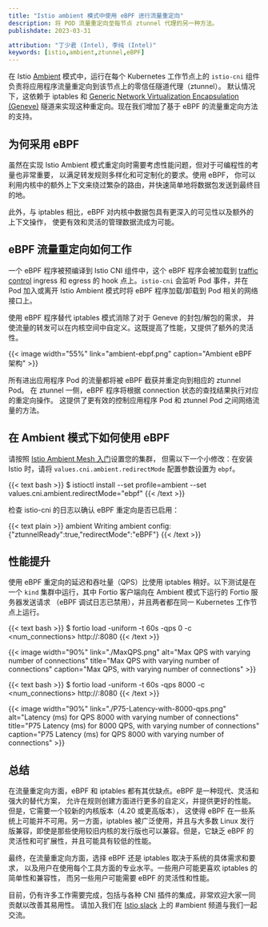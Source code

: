 ```yaml
---
title: "Istio ambient 模式中使用 eBPF 进行流量重定向"
description: 将 POD 流量重定向至每节点 ztunnel 代理的另一种方法。
publishdate: 2023-03-31

attribution: "丁少君 (Intel), 李纯 (Intel)"
keywords: [istio,ambient,ztunnel,eBPF]
---
```


在 Istio [Ambient](/zh/blog/2022/introducing-ambient-mesh/) 模式中，运行在每个 Kubernetes
工作节点上的 `istio-cni` 组件负责将应用程序流量重定向到该节点上的零信任隧道代理（ztunnel）。
默认情况下，这依赖于 iptables 和 [Generic Network Virtualization Encapsulation (Geneve)](https://www.rfc-editor.org/rfc/rfc8926.html)
隧道来实现这种重定向。现在我们增加了基于 eBPF 的流量重定向方法的支持。

## 为何采用 eBPF

虽然在实现 Istio Ambient 模式重定向时需要考虑性能问题，但对于可编程性的考量也非常重要，
以满足转发规则多样化和可定制化的要求。使用 eBPF，
你可以利用内核中的额外上下文来绕过繁杂的路由，并快速简单地将数据包发送到最终目的地。

此外，与 iptables 相比，eBPF 对内核中数据包具有更深入的可见性以及额外的上下文操作，
使更有效和灵活的管理数据流成为可能。

## eBPF 流量重定向如何工作

一个 eBPF 程序被预编译到 Istio CNI 组件中，这个 eBPF 程序会被加载到
[traffic control](https://man7.org/linux/man-pages/man8/tc-bpf.8.html) ingress
和 egress 的 hook 点上。`istio-cni` 会监听 Pod 事件，并在 Pod 加入或离开 Istio Ambient
模式时将 eBPF 程序加载/卸载到 Pod 相关的网络接口上。

使用 eBPF 程序替代 iptables 模式消除了对于 Geneve 的封包/解包的需求，
并使流量的转发可以在内核空间中自定义。这既提高了性能，又提供了额外的灵活性。

{{< image width="55%"
    link="ambient-ebpf.png"
    caption="Ambient eBPF 架构"
    >}}

所有进出应用程序 Pod 的流量都将被 eBPF 截获并重定向到相应的 ztunnel Pod。
在 ztunnel 一侧，eBPF 程序将根据 connection 状态的查找结果执行对应的重定向操作。
这提供了更有效的控制应用程序 Pod 和 ztunnel Pod 之间网络流量的方法。

## 在 Ambient 模式下如何使用 eBPF

请按照 [Istio Ambient Mesh 入门](/zh/blog/2022/get-started-ambient/)设置您的集群，
但需以下一个小修改：在安装 Istio 时，请将 `values.cni.ambient.redirectMode` 配置参数设置为 `ebpf`。

{{< text bash >}}
$ istioctl install --set profile=ambient --set values.cni.ambient.redirectMode="ebpf"
{{< /text >}}

检查 istio-cni 的日志以确认 eBPF 重定向是否已启用：

{{< text plain >}}
ambient Writing ambient config: {"ztunnelReady":true,"redirectMode":"eBPF"}
{{< /text >}}

## 性能提升

使用 eBPF 重定向的延迟和吞吐量（QPS）比使用 iptables 稍好。以下测试是在一个 `kind`
集群中运行，其中 Fortio 客户端向在 Ambient 模式下运行的 Fortio 服务器发送请求
（eBPF 调试日志已禁用），并且两者都在同一 Kubernetes 工作节点上运行。

{{< text bash >}}
$ fortio load -uniform -t 60s -qps 0 -c <num_connections> http://<fortio-svc-name>:8080
{{< /text >}}

{{< image width="90%" link="./MaxQPS.png" alt="Max QPS with varying number of connections" title="Max QPS with varying number of connections" caption="Max QPS, with varying number of connections" >}}

{{< text bash >}}
$ fortio load -uniform -t 60s -qps 8000 -c <num_connections> http://<fortio-svc-name>:8080
{{< /text >}}

{{< image width="90%" link="./P75-Latency-with-8000-qps.png" alt="Latency (ms) for QPS 8000 with varying number of connections" title="P75 Latency (ms) for 8000 QPS, with varying number of connections" caption="P75 Latency (ms) for QPS 8000 with varying number of connections" >}}

## 总结

在流量重定向方面，eBPF 和 iptables 都有其优缺点。eBPF 是一种现代、灵活和强大的替代方案，
允许在规则创建方面进行更多的自定义，并提供更好的性能。但是，它需要一个较新的内核版本（4.20 或更高版本），
这使得 eBPF 在一些系统上可能并不可用。另一方面，iptables 被广泛使用，并且与大多数 Linux
发行版兼容，即使是那些使用较旧内核的发行版也可以兼容。但是，它缺乏 eBPF 的灵活性和可扩展性，并且可能具有较低的性能。

最终，在流量重定向方面，选择 eBPF 还是 iptables 取决于系统的具体需求和要求，
以及用户在使用每个工具方面的专业水平。一些用户可能更喜欢 iptables 的简单性和兼容性，
而另一些用户可能需要 eBPF 的灵活性和性能。

目前，仍有许多工作需要完成，包括与各种 CNI 插件的集成，非常欢迎大家一同贡献以改善其易用性。
请加入我们在 [Istio slack](https://slack.istio.io/) 上的 #ambient 频道与我们一起交流。
